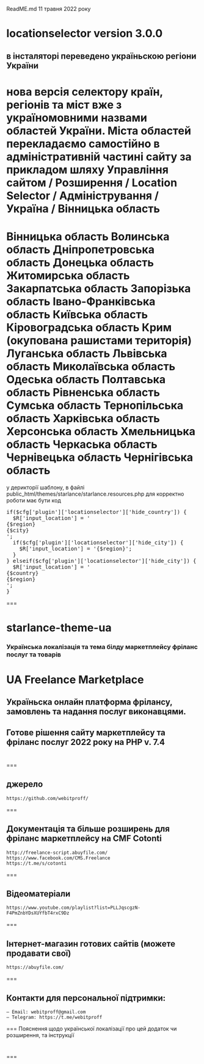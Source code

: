ReadME.md 11 травня 2022 року
# locationselector version 3.0.0
## в інсталяторі переведено україньскою регіони України
нова версія селектору країн, регіонів та міст вже з україномовними назвами областей України.
Міста областей перекладаємо самостійно в адміністративній частині сайту за прикладом шляху
Управління сайтом / Розширення / Location Selector / Адміністрування / Україна / Вінницька область
===
Вінницька область
Волинська область
Дніпропетровська область
Донецька область
Житомирська область
Закарпатська область
Запорізька область
Івано-Франківська область
Київська область
Кіровоградська область
Крим (окупована рашистами територія)
Луганська область
Львівська область
Миколаївська область
Одеська область
Полтавська область
Рівненська область
Сумська область
Тернопільська область
Харківська область
Херсонська область
Хмельницька область
Черкаська область
Чернівецька область
Чернігівська область
===
у дерикторії шаблону, в файлі 
public_html/themes/starlance/starlance.resources.php
для корректно роботи має бути код
<pre>
if($cfg['plugin']['locationselector']['hide_country']) {
  $R['input_location'] = '<div style="display: none;">{$country}</div><div class="uk-grid-small uk-margin-top" uk-grid><div class="uk-width-1-1@s">{$region}</div><div class="uk-width-1-1@s">{$city}</div></div>';
  if($cfg['plugin']['locationselector']['hide_city']) {
    $R['input_location'] = '<div style="display: none;">{$country}</div>{$region}';
  }
} elseif($cfg['plugin']['locationselector']['hide_city']) {
  $R['input_location'] = '<div class="uk-grid-small uk-margin-top" uk-grid><div class="uk-width-1-1@s">{$country}</div><div class="uk-width-1-1@s">{$region}</div></div>';
}
</pre>
===
# starlance-theme-ua
### Українська локалізація та тема білду маркетплейсу фріланс послуг та товарів
# UA Freelance Marketplace
## Україньска онлайн платформа фрілансу, замовлень та надання послуг виконавцями. 
## Готове рішення сайту маркетплейсу та фріланс послуг 2022 року на PHP v. 7.4
# 


===
## джерело
	https://github.com/webitproff/
===
## Документація та більше розширень для фріланс маркетплейсу на CMF Cotonti
	http://freelance-script.abuyfile.com/
	https://www.facebook.com/CMS.Freelance
	https://t.me/s/cotonti
===
## Вiдеоматеріали
	https://www.youtube.com/playlist?list=PLLJqscgzN-F4PmZnbYDsXUYfbT4rxC9Dz
===
## Інтернет-магазин готових сайтів (можете продавати свої)
	https://abuyfile.com/
===
## Контакти для персональної підтримки:
	— Email: webitproff@gmail.com
	— Telegram: https://t.me/webitproff
===
Пояснення щодо української локалізації про цей додаток чи розширення, та інструкції 

# 
===
